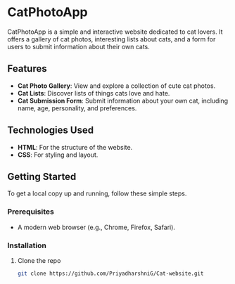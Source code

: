 # CatPhotoApp

CatPhotoApp is a simple and interactive website dedicated to cat lovers. It offers a gallery of cat photos, interesting lists about cats, and a form for users to submit information about their own cats.

## Features

- **Cat Photo Gallery**: View and explore a collection of cute cat photos.
- **Cat Lists**: Discover lists of things cats love and hate.
- **Cat Submission Form**: Submit information about your own cat, including name, age, personality, and preferences.

## Technologies Used

- **HTML**: For the structure of the website.
- **CSS**: For styling and layout.

## Getting Started

To get a local copy up and running, follow these simple steps.

### Prerequisites

- A modern web browser (e.g., Chrome, Firefox, Safari).

### Installation

1. Clone the repo
   ```sh
   git clone https://github.com/PriyadharshniG/Cat-website.git

